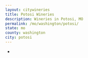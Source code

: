 ```yaml
---
layout: citywineries
title: Potosi Wineries
description: Wineries in Potosi, MO
permalink: /mo/washington/potosi/
state: mo
county: washington
city: potosi
---
```

-
